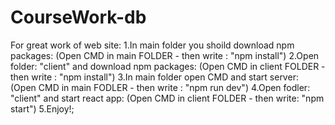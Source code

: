 # CourseWork-db

For great work of web site:
1.In main folder you shoild download npm packages: (Open CMD in main FOLDER - then write : "npm install")
2.Open folder: "client" and download npm packages: (Open CMD in client FOLDER - then write : "npm install")
3.In main folder open CMD and start server: (Open CMD in main FODLER - then write : "npm run dev")
4.Open fodler: "client" and start react app: (Open CMD in client FOLDER - then write: "npm start")
5.Enjoy!;
